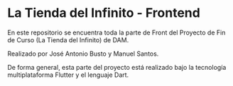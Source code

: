 # La Tienda del Infinito - Frontend

En este repositorio se encuentra toda la parte de Front del Proyecto de Fin de Curso (La Tienda del Infinito) de DAM.

Realizado por José Antonio Busto y Manuel Santos.

De forma general, esta parte del proyecto está realizado bajo la tecnología multiplataforma Flutter y el lenguaje Dart.

